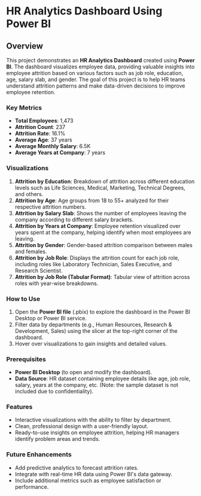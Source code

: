 # HR Analytics Dashboard Using Power BI

## Overview

This project demonstrates an **HR Analytics Dashboard** created using **Power BI**. The dashboard visualizes employee data, providing valuable insights into employee attrition based on various factors such as job role, education, age, salary slab, and gender. The goal of this project is to help HR teams understand attrition patterns and make data-driven decisions to improve employee retention.

### Key Metrics

- **Total Employees**: 1,473
- **Attrition Count**: 237
- **Attrition Rate**: 16.1%
- **Average Age**: 37 years
- **Average Monthly Salary**: 6.5K
- **Average Years at Company**: 7 years

### Visualizations

1. **Attrition by Education**: Breakdown of attrition across different education levels such as Life Sciences, Medical, Marketing, Technical Degrees, and others.
2. **Attrition by Age**: Age groups from 18 to 55+ analyzed for their respective attrition numbers.
3. **Attrition by Salary Slab**: Shows the number of employees leaving the company according to different salary brackets.
4. **Attrition by Years at Company**: Employee retention visualized over years spent at the company, helping identify when most employees are leaving.
5. **Attrition by Gender**: Gender-based attrition comparison between males and females.
6. **Attrition by Job Role**: Displays the attrition count for each job role, including roles like Laboratory Technician, Sales Executive, and Research Scientist.
7. **Attrition by Job Role (Tabular Format)**: Tabular view of attrition across roles with year-wise breakdowns.

### How to Use

1. Open the **Power BI file** (.pbix) to explore the dashboard in the Power BI Desktop or Power BI service.
2. Filter data by departments (e.g., Human Resources, Research & Development, Sales) using the slicer at the top-right corner of the dashboard.
3. Hover over visualizations to gain insights and detailed values.

### Prerequisites

- **Power BI Desktop** (to open and modify the dashboard).
- **Data Source**: HR dataset containing employee details like age, job role, salary, years at the company, etc. (Note: the sample dataset is not included due to confidentiality).

### Features

- Interactive visualizations with the ability to filter by department.
- Clean, professional design with a user-friendly layout.
- Ready-to-use insights on employee attrition, helping HR managers identify problem areas and trends.

### Future Enhancements

- Add predictive analytics to forecast attrition rates.
- Integrate with real-time HR data using Power BI's data gateway.
- Include additional metrics such as employee satisfaction or performance.
